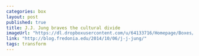 ```yaml
---
categories: box
layout: post
published: true
title: J.J. Jung braves the cultural divide
imageUrl: "https://dl.dropboxusercontent.com/u/64133716/Homepage/Boxes/jj.jpg"
link: "http://blog.fredonia.edu/2014/10/06/j-j-jung/"
tags: transform
---
```



